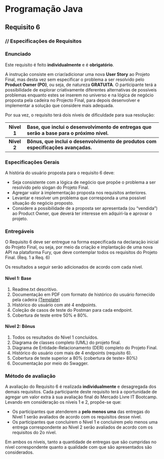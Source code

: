 # Programação Java
## Requisito 6
### // Especificações de Requisitos

### Enunciado

Este requisito é feito **individualmente** e é **obrigatório**.

A instrução consiste em criar/adicionar uma nova **User Story** ao Projeto Final, 
mas desta vez sem especificar o problema a ser resolvido pelo **Product Owner (PO)**, 
ou seja, de natureza **GRATUITA**. O participante terá a possibilidade de explorar 
criativamente diferentes alternativas de possíveis problemas enquanto estes se 
inserem no universo e na lógica de negócio proposta pela cadeira no Projecto Final, 
para depois desenvolver e implementar a solução que considere mais adequada.

Por sua vez, o requisito terá dois níveis de dificuldade para sua resolução:

|   Nível 1   | Base, que inclui o desenvolvimento de entregas que serão a base para o próximo nível. |
|:-----------:|:--------------------------------------------------------------------------------------|
| **Nível 2** | **Bônus, que inclui o desenvolvimento de produtos com especificações avançadas.**     |

### Especificações Gerais
A história do usuário proposta para o requisito 6 deve:

* Seja consistente com a lógica de negócio que propõe o problema a ser resolvido pelo slogan do Projeto Final.
* Agregar valor à implementação proposta nos requisitos anteriores.
* Levantar e resolver um problema que corresponda a uma possível situação do negócio proposto.
* Considere a possibilidade de a proposta ser apresentada (ou “vendida”) ao Product Owner, 
que deverá ter interesse em adquiri-la e aprovar o projeto.

### Entregáveis
O Requisito 6 deve ser entregue na forma especificada na declaração inicial do Projeto Final, 
ou seja, por meio da criação e implantação de uma nova API na plataforma Fury, que deve contemplar
todos os requisitos do Projeto Final. (Req. 1 a Req. 6)

Os resultados a seguir serão adicionados de acordo com cada nível.
#### Nível 1: Base
1. Readme.txt descritivo.
2. Documentação em PDF com formato de histórico do usuário fornecido pela cadeira [(Template)](https://netto-meli.github.io/w4g9-projeto-final/guide/assets/template.pdf)
3. Histórico do usuário com até 4 endpoints.
4. Coleção de casos de teste do Postman para cada endpoint.
5. Cobertura de teste entre 50% e 80%.

#### Nível 2: Bônus
1. Todos os resultados do Nível 1 concluídos.
2. Diagrama de classes completo (UML) do projeto final.
3. Diagrama de Entidade-Relacionamento (DER) completo do Projeto Final.
4. Histórico do usuário com mais de 4 endpoints (requisito 6).
5. Cobertura de teste superior a 80% (cobertura de teste> 80%)
6. Documentação por meio do Swagger.

### Método de avaliação
A avaliação do Requisito 6 é realizada **individualmente** e desagregada dos demais requisitos. Cada participante deste requisito terá a oportunidade de agregar um valor extra à sua avaliação final do Mercado Livre IT Bootcamp.
Levando em consideração os níveis 1 e 2, propõe-se que:
* Os participantes que atenderem a **pelo menos uma** das entregas do Nível 1 serão avaliados de acordo com os requisitos desse nível.
* Os participantes que concluírem o Nível 1 e concluírem pelo menos uma entrega correspondente ao Nível 2 serão avaliados de acordo com os requisitos do 2o nível.

Em ambos os níveis, tanto a quantidade de entregas que são cumpridas no nível correspondente quanto a qualidade com que são apresentados são considerados.